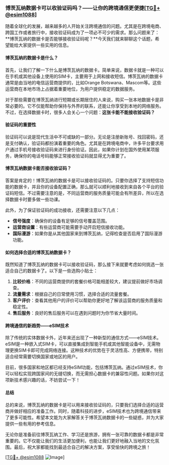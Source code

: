 ### 博茨瓦纳数据卡可以收验证码吗？——让你的跨境通信更便捷[[TG💪+ @esim1088](https://t.me/s/esim1088)]

随着全球化的发展，越来越多的人开始关注跨境通信的问题。尤其是在跨境电商、跨国工作或者旅行中，接收验证码成为了一项必不可少的需求。那么问题来了：**博茨瓦纳的数据卡是否能够接收验证码呢？**今天我们就来聊聊这个话题，希望能给大家提供一些实用的信息。

#### 博茨瓦纳的数据卡是什么？

首先，让我们了解一下什么是博茨瓦纳的数据卡。简单来说，数据卡就是一种可以在手机或其他设备上使用的SIM卡，主要用于上网和接收短信。博茨瓦纳的数据卡通常是由当地的电信运营商提供的，比如Orange Botswana、Mascom等。这些运营商在本地市场上占据着重要地位，为用户提供稳定的数据服务。

对于那些需要在博茨瓦纳进行短期或长期居住的人来说，购买一张本地数据卡是非常必要的。它不仅能帮助你保持与外界的联系，还能让你享受到本地的网络服务。不过，在选择数据卡时，很多人会关心一个问题：**这张卡能不能接收验证码？**

#### 验证码的重要性

验证码可以说是现代生活中不可或缺的一部分。无论是注册新账号、找回密码，还是支付确认，验证码都扮演着重要的角色。尤其是在跨境电商中，许多平台要求用户通过手机号接收验证码来进行身份验证。因此，如果你计划在国外使用某项服务，确保你的电话号码能够正常接收验证码就显得尤为重要了。

#### 博茨瓦纳数据卡能否接收验证码？

答案是肯定的！博茨瓦纳的数据卡是可以接收验证码的。只要你选择了支持短信功能的数据卡，并且你的设备配置正确，那么就可以顺利地接收到来自各个平台的验证码短信。不过需要注意的是，不同运营商的服务质量可能会有所差异，所以在选择数据卡时要多做一些功课。

此外，为了保证验证码的成功接收，还需要注意以下几点：
- **信号强度**：确保你的设备有足够的信号覆盖范围。
- **运营商设置**：有些运营商可能需要手动开启短信接收功能。
- **国际漫游**：如果你是从其他国家来到博茨瓦纳，记得检查是否启用了国际漫游功能。

#### 如何选择合适的博茨瓦纳数据卡？

既然知道了博茨瓦纳的数据卡可以接收验证码，那么接下来就要考虑如何挑选一张适合自己的数据卡了。以下是一些选购小贴士：

1. **比较价格**：不同的运营商提供的套餐价格可能相差较大，建议提前做好市场调查。
2. **流量需求**：根据自己的日常使用习惯，选择合适的流量套餐。
3. **客户评价**：查看其他用户的评价可以帮助你更好地了解该运营商的服务质量和稳定性。
4. **售后服务**：良好的售后服务可以在遇到问题时为你节省大量时间。

#### 跨境通信的新趋势——eSIM技术

除了传统的实体数据卡外，近年来还出现了一种新型的通信方式——eSIM技术。eSIM是一种嵌入式SIM卡，可以直接集成到智能手机或其他智能设备中，无需物理更换SIM卡即可完成网络连接。这种技术的优势在于灵活性高、方便携带，特别适合经常需要切换国家或地区的用户。

目前，很多国家和地区都已经支持eSIM功能，包括博茨瓦纳。通过eSIM技术，你可以轻松实现跨国家间的无缝切换，而无需担心数据卡的兼容性问题。如果你对这项新技术感兴趣的话，不妨尝试一下！

#### 总结

总的来说，博茨瓦纳的数据卡是可以用来接收验证码的，只要我们选择合适的运营商并做好相应的准备工作。同时，随着科技的进步，eSIM技术也为跨境通信带来了更多可能性。希望本文能为大家解答关于博茨瓦纳数据卡的一些疑惑，并为大家提供一些有用的参考信息。

无论你是准备前往博茨瓦纳工作、学习还是旅游，拥有一张可靠的数据卡都是非常重要的。它不仅能让我们的生活更加便利，也能让我们更好地融入当地的文化氛围。最后，祝大家都能找到最适合自己的解决方案，享受愉快的跨境之旅！

[[TG💪+ @esim1088](https://t.me/s/esim1088) ![Image](https://i.postimg.cc/4NQfJmqS/Snipaste-2025-05-13-00-14-12.png)]